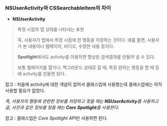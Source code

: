 ### NSUserActivity와 CSSearchableItem의 차이

* **NSUserActivity**
> 특정 시점의 앱 상태를 나타내는 표현
>
> 즉, 사용자가 앱에서 특정 시점에 한 행동을 저장하는 것이다.
예를 들면, 사용자가 본 내용이나 웹페이지, 비디오, 수정한 내용 등이다.
>
> **Spotlight**에서도 activity를 이용하면 향상된 검색결과를
만들어 낼 수 있다.
>
> 보통 웹페이지를 열거나, 백그라운드 상태로 갈 때, 특정 원하는 행동을
할 때 등에 activity를 만들면 된다.

참고 : 처음에 activity에 대한 개념이 없어서 클래스업에
사용했는데 클래스업에는 아직 사용할 필요가 없었다.

*즉, 사용자의 행동에 관련한 정보를 저장하고 찾을 때는
**NSUserActivity**를 사용하고 글, 사진과 같은 정보를 찾을 때는
**Core Spotlight**를 사용한다.*

참고 : 클래스업은 *Core Spotlight API*만 사용하면 된다.
